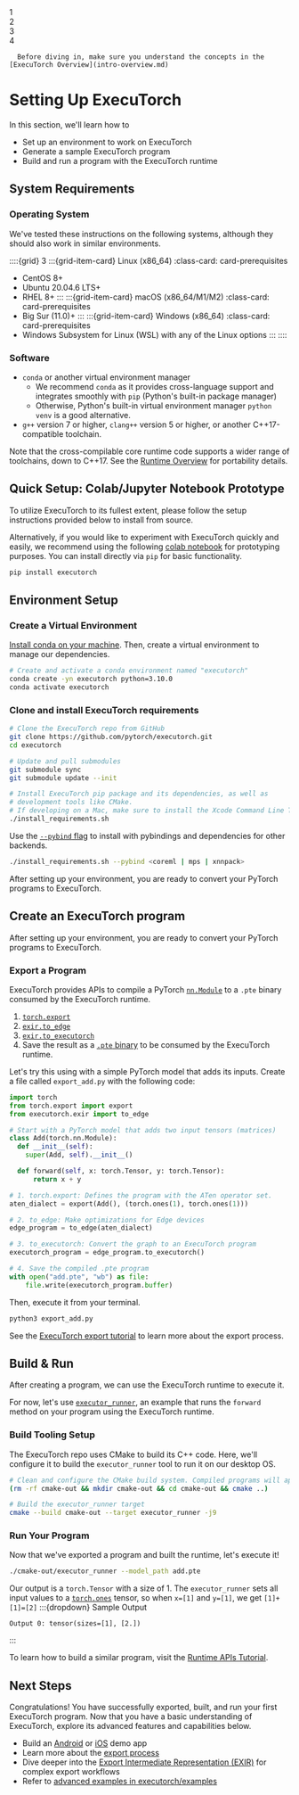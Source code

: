 <!---- DO NOT MODIFY Progress Bar Start --->

<div class="progress-bar-wrapper">
   <div class="progress-bar-item">
     <div class="step-number" id="step-1">1</div>
     <span class="step-caption" id="caption-1"></span>
   </div>
   <div class="progress-bar-item">
     <div class="step-number" id="step-2">2</div>
     <span class="step-caption" id="caption-2"></span>
   </div>
   <div class="progress-bar-item">
     <div class="step-number" id="step-3">3</div>
     <span class="step-caption" id="caption-3"></span>
   </div>
   <div class="progress-bar-item">
     <div class="step-number" id="step-4">4</div>
     <span class="step-caption" id="caption-4"></span>
   </div>
</div>

<!---- DO NOT MODIFY Progress Bar End--->
```{note}
  Before diving in, make sure you understand the concepts in the [ExecuTorch Overview](intro-overview.md)
```

# Setting Up ExecuTorch
In this section, we'll learn how to
* Set up an environment to work on ExecuTorch
* Generate a sample ExecuTorch program
* Build and run a program with the ExecuTorch runtime

## System Requirements
### Operating System

We've tested these instructions on the following systems, although they should
also work in similar environments.


::::{grid} 3
:::{grid-item-card}  Linux (x86_64)
:class-card: card-prerequisites
- CentOS 8+
- Ubuntu 20.04.6 LTS+
- RHEL 8+
:::
:::{grid-item-card} macOS (x86_64/M1/M2)
:class-card: card-prerequisites
- Big Sur (11.0)+
:::
:::{grid-item-card} Windows (x86_64)
:class-card: card-prerequisites
- Windows Subsystem for Linux (WSL) with any of the Linux options
:::
::::

### Software
* `conda` or another virtual environment manager
  - We recommend `conda` as it provides cross-language
    support and integrates smoothly with `pip` (Python's built-in package manager)
  - Otherwise, Python's built-in virtual environment manager `python venv` is a good alternative.
* `g++` version 7 or higher, `clang++` version 5 or higher, or another
  C++17-compatible toolchain.

Note that the cross-compilable core runtime code supports a wider range of
toolchains, down to C++17. See the [Runtime Overview](./runtime-overview.md) for
portability details.

## Quick Setup: Colab/Jupyter Notebook Prototype

To utilize ExecuTorch to its fullest extent, please follow the setup instructions provided below to install from source.

Alternatively, if you would like to experiment with ExecuTorch quickly and easily, we recommend using the following [colab notebook](https://colab.research.google.com/drive/1qpxrXC3YdJQzly3mRg-4ayYiOjC6rue3?usp=sharing) for prototyping purposes. You can install directly via `pip` for basic functionality.
  ```bash
  pip install executorch
  ```


## Environment Setup

### Create a Virtual Environment

[Install conda on your machine](https://conda.io/projects/conda/en/latest/user-guide/install/index.html). Then, create a virtual environment to manage our dependencies.
   ```bash
   # Create and activate a conda environment named "executorch"
   conda create -yn executorch python=3.10.0
   conda activate executorch
   ```

### Clone and install ExecuTorch requirements

   ```bash
   # Clone the ExecuTorch repo from GitHub
   git clone https://github.com/pytorch/executorch.git
   cd executorch

   # Update and pull submodules
   git submodule sync
   git submodule update --init

   # Install ExecuTorch pip package and its dependencies, as well as
   # development tools like CMake.
   # If developing on a Mac, make sure to install the Xcode Command Line Tools first.
   ./install_requirements.sh
   ```

   Use the [`--pybind` flag](https://github.com/pytorch/executorch/blob/main/install_requirements.sh#L26-L29) to install with pybindings and dependencies for other backends.
   ```bash
   ./install_requirements.sh --pybind <coreml | mps | xnnpack>
   ```
After setting up your environment, you are ready to convert your PyTorch programs
to ExecuTorch.
## Create an ExecuTorch program

After setting up your environment, you are ready to convert your PyTorch programs
to ExecuTorch.

### Export a Program
ExecuTorch provides APIs to compile a PyTorch [`nn.Module`](https://pytorch.org/docs/stable/generated/torch.nn.Module.html) to a `.pte` binary consumed by the ExecuTorch runtime.
1. [`torch.export`](https://pytorch.org/docs/stable/export.html)
1. [`exir.to_edge`](https://pytorch.org/executorch/stable/export-to-executorch-api-reference.html#exir.to_edge)
1. [`exir.to_executorch`](ir-exir.md)
1. Save the result as a [`.pte` binary](pte-file-format.md) to be consumed by the ExecuTorch runtime.


Let's try this using with a simple PyTorch model that adds its inputs. Create a file called `export_add.py` with the following code:
```python
import torch
from torch.export import export
from executorch.exir import to_edge

# Start with a PyTorch model that adds two input tensors (matrices)
class Add(torch.nn.Module):
  def __init__(self):
    super(Add, self).__init__()

  def forward(self, x: torch.Tensor, y: torch.Tensor):
      return x + y

# 1. torch.export: Defines the program with the ATen operator set.
aten_dialect = export(Add(), (torch.ones(1), torch.ones(1)))

# 2. to_edge: Make optimizations for Edge devices
edge_program = to_edge(aten_dialect)

# 3. to_executorch: Convert the graph to an ExecuTorch program
executorch_program = edge_program.to_executorch()

# 4. Save the compiled .pte program
with open("add.pte", "wb") as file:
    file.write(executorch_program.buffer)

```

Then, execute it from your terminal.
```bash
python3 export_add.py
```

See the [ExecuTorch export tutorial](tutorials_source/export-to-executorch-tutorial.py) to learn more about the export process.


## Build & Run

After creating a program, we can use the ExecuTorch runtime to execute it.

For now, let's use [`executor_runner`](https://github.com/pytorch/executorch/blob/main/examples/portable/executor_runner/executor_runner.cpp), an example that runs the `forward` method on your program using the ExecuTorch runtime.

### Build Tooling Setup
The ExecuTorch repo uses CMake to build its C++ code. Here, we'll configure it to build the `executor_runner` tool to run it on our desktop OS.
  ```bash
  # Clean and configure the CMake build system. Compiled programs will appear in the executorch/cmake-out directory we create here.
  (rm -rf cmake-out && mkdir cmake-out && cd cmake-out && cmake ..)

  # Build the executor_runner target
  cmake --build cmake-out --target executor_runner -j9
  ```

### Run Your Program

Now that we've exported a program and built the runtime, let's execute it!

  ```bash
  ./cmake-out/executor_runner --model_path add.pte
  ```
Our output is a `torch.Tensor` with a size of 1. The `executor_runner` sets all input values to a [`torch.ones`](https://pytorch.org/docs/stable/generated/torch.ones.html) tensor, so when `x=[1]` and `y=[1]`, we get `[1]+[1]=[2]`
  :::{dropdown} Sample Output

  ```
Output 0: tensor(sizes=[1], [2.])
  ```
  :::

To learn how to build a similar program, visit the [Runtime APIs Tutorial](extension-module.md).

## Next Steps

Congratulations! You have successfully exported, built, and run your first
ExecuTorch program. Now that you have a basic understanding of ExecuTorch,
explore its advanced features and capabilities below.

* Build an [Android](demo-apps-android.md) or [iOS](demo-apps-ios.md) demo app
* Learn more about the [export process](export-overview.md)
* Dive deeper into the [Export Intermediate Representation (EXIR)](ir-exir.md) for complex export workflows
* Refer to [advanced examples in executorch/examples](https://github.com/pytorch/executorch/tree/main/examples)
